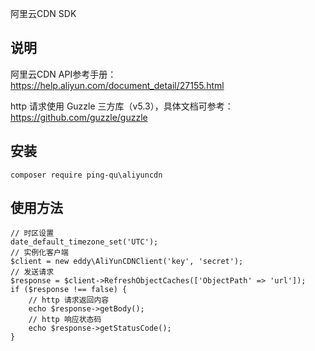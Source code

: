 阿里云CDN SDK

## 说明
阿里云CDN API参考手册：https://help.aliyun.com/document_detail/27155.html

http 请求使用 Guzzle 三方库（v5.3），具体文档可参考：https://github.com/guzzle/guzzle

## 安装
```
composer require ping-qu\aliyuncdn
```

## 使用方法
```
// 时区设置
date_default_timezone_set('UTC');
// 实例化客户端
$client = new eddy\AliYunCDNClient('key', 'secret');
// 发送请求
$response = $client->RefreshObjectCaches(['ObjectPath' => 'url']);
if ($response !== false) {
    // http 请求返回内容
    echo $response->getBody();
    // http 响应状态码
    echo $response->getStatusCode();
}
```